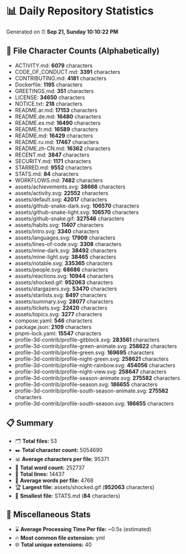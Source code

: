 # 📊 Daily Repository Statistics
Generated on ⏰ **Sep 21, Sunday 10:10:22 PM**

## 📂 File Character Counts (Alphabetically)
- ACTIVITY.md: **6079** characters
- CODE_OF_CONDUCT.md: **3391** characters
- CONTRIBUTING.md: **4181** characters
- Dockerfile: **1195** characters
- GREETINGS.md: **351** characters
- LICENSE: **34650** characters
- NOTICE.txt: **218** characters
- README.ar.md: **17153** characters
- README.de.md: **16480** characters
- README.es.md: **16490** characters
- README.fr.md: **16589** characters
- README.md: **16429** characters
- README.ru.md: **17467** characters
- README.zh-CN.md: **16362** characters
- RECENT.md: **3847** characters
- SECURITY.md: **1171** characters
- STARRED.md: **9552** characters
- STATS.md: **84** characters
- WORKFLOWS.md: **7482** characters
- assets/achievements.svg: **38666** characters
- assets/activity.svg: **22552** characters
- assets/default.svg: **42017** characters
- assets/github-snake-dark.svg: **106570** characters
- assets/github-snake-light.svg: **106570** characters
- assets/github-snake.gif: **327546** characters
- assets/habits.svg: **11407** characters
- assets/intro.svg: **3340** characters
- assets/languages.svg: **17909** characters
- assets/lines-of-code.svg: **3308** characters
- assets/mine-dark.svg: **38492** characters
- assets/mine-light.svg: **38465** characters
- assets/notable.svg: **335365** characters
- assets/people.svg: **68686** characters
- assets/reactions.svg: **10944** characters
- assets/shocked.gif: **952063** characters
- assets/stargazers.svg: **53470** characters
- assets/starlists.svg: **8497** characters
- assets/summary.svg: **28077** characters
- assets/tickets.svg: **22420** characters
- assets/topics.svg: **3277** characters
- compose.yaml: **546** characters
- package.json: **2109** characters
- pnpm-lock.yaml: **15547** characters
- profile-3d-contrib/profile-gitblock.svg: **283561** characters
- profile-3d-contrib/profile-green-animate.svg: **258622** characters
- profile-3d-contrib/profile-green.svg: **169695** characters
- profile-3d-contrib/profile-night-green.svg: **258621** characters
- profile-3d-contrib/profile-night-rainbow.svg: **454056** characters
- profile-3d-contrib/profile-night-view.svg: **258647** characters
- profile-3d-contrib/profile-season-animate.svg: **275582** characters
- profile-3d-contrib/profile-season.svg: **186655** characters
- profile-3d-contrib/profile-south-season-animate.svg: **275582** characters
- profile-3d-contrib/profile-south-season.svg: **186655** characters

## 📋 Summary
- 🗂️ **Total files:** 53
- ✒️ **Total character count:** 5054690
- 📊 **Average characters per file:** 95371
- 📝 **Total word count:** 252737
- 🧾 **Total lines:** 14437
- 📐 **Average words per file:** 4768
- 🏆 **Largest file:** assets/shocked.gif (**952063** characters)
- 🥉 **Smallest file:** STATS.md (**84** characters)

## 🌟 Miscellaneous Stats
- ⌛ **Average Processing Time Per file:** ~0.5s (estimated)
- 🔥 **Most common file extension:** yml
- 🌐 **Total unique extensions:** 40
